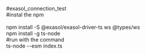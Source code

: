 #exasol_connection_test<br>
#instal the npm<br><br>
npm install -S @exasol/exasol-driver-ts ws @types/ws<br>
npm install -g ts-node<br>
#run with the command<br>
ts-node --esm index.ts<br>
